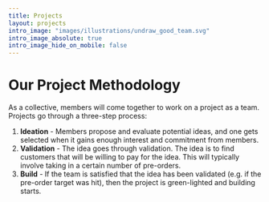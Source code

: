 ```yaml
---
title: Projects
layout: projects
intro_image: "images/illustrations/undraw_good_team.svg"
intro_image_absolute: true
intro_image_hide_on_mobile: false
---
```


# Our Project Methodology 

As a collective, members will come together to work on a project as a team. Projects go 
through a three-step process:

1. **Ideation** - Members propose and evaluate potential ideas, and one gets selected 
   when it gains enough interest and commitment from members.
1. **Validation** - The idea goes through validation. The idea is to find customers that
   will be willing to pay for the idea. This will typically involve taking in a certain
   number of pre-orders.
1. **Build** - If the team is satisfied that the idea has been validated (e.g. if the 
   pre-order target was hit), then the project is green-lighted and building starts.

